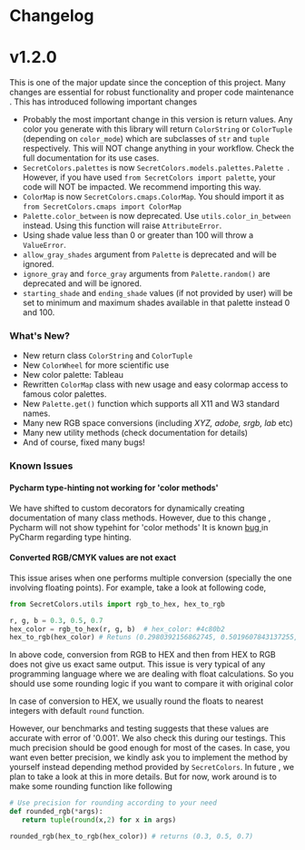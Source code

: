 # Changelog
# v1.2.0
This is one of the major update since the conception of this project. Many
 changes are essential for robust functionality and proper code maintenance
 . This
 has introduced following important changes
 * Probably the most important change in this version is return values. Any
  color you generate with this library will return `ColorString` or
   `ColorTuple` (depending on `color_mode`) which are subclasses of `str` and
    `tuple` respectively. This will NOT change anything in your workflow. Check the full documentation for its
      use cases.
 * `SecretColors.palettes` is now `SecretColors.models.palettes.Palette
 `. However, if
  you have used `from SecretColors import palette`, your code will NOT be
   impacted. We recommend importing this way.
 * `ColorMap` is now `SecretColors.cmaps.ColorMap`. You should import it as
  `from SecretColors.cmaps import ColorMap`
 * `Palette.color_between` is now deprecated. Use `utils.color_in_between
 ` instead. Using this function will raise `AttributeError`.
 * Using shade value less than 0 or greater than 100 will throw a `ValueError`.
 * `allow_gray_shades` argument from `Palette` is deprecated and will be
  ignored.
 * `ignore_gray` and `force_gray` arguments from `Palette.random()` are
  deprecated and will be ignored.
 * `starting_shade` and `ending_shade` values (if not provided by user) will
  be set to minimum and maximum shades available in that palette instead 0
   and 100.
 
 ### What's New?
 * New return class `ColorString` and `ColorTuple`
 * New `ColorWheel` for more scientific use
 * New color palette: Tableau
 * Rewritten `ColorMap` class with new usage and easy colormap access to
  famous color palettes.
 * New `Palette.get()` function which supports all X11 and W3 standard names.
 * Many new RGB space conversions (including *XYZ, adobe, srgb, lab* etc)
 * Many new utility methods (check documentation for details)
 * And of course, fixed many bugs!
  
 ### Known Issues
 #### Pycharm type-hinting not working for 'color methods'

We have shifted to custom decorators for dynamically creating
 documentation of many class methods. However, due to this change
 , Pycharm will not show typehint for 'color methods' It is known [bug
 ](https://youtrack.jetbrains.com/issue/PY-30190) in PyCharm regarding type hinting.
 
 #### Converted RGB/CMYK values are not exact
 
 This issue arises when one performs multiple conversion (specially the one
  involving floating points). For example, take a look at following code,
  
 ```python
from SecretColors.utils import rgb_to_hex, hex_to_rgb

r, g, b = 0.3, 0.5, 0.7
hex_color = rgb_to_hex(r, g, b)  # hex_color: #4c80b2
hex_to_rgb(hex_color) # Retuns (0.2980392156862745, 0.5019607843137255, 0.6980392156862745)
```

In above code, conversion from RGB to HEX and then from HEX to RGB does not
 give us exact same output. This issue is very typical of any programming
  language where we are dealing with float calculations. So you should use
   some rounding logic if you want to compare it with original color

In case of conversion to HEX, we usually round the floats to nearest
 integers with default `round` function. 
 
However, our benchmarks and testing suggests that these values are accurate
 with error of '0.001'. We also check this during our testings. This much
  precision should be good enough for most of the cases. In case, you want
   even better precision, we kindly ask you to implement the method by
    yourself instead depending method provided by `SecretColors`. In future
    , we plan to take a look at this in more details. But for now, work
     around is to make some rounding function like following
 
 ```python
# Use precision for rounding according to your need
def rounded_rgb(*args):
    return tuple(round(x,2) for x in args)

rounded_rgb(hex_to_rgb(hex_color)) # returns (0.3, 0.5, 0.7)
```

